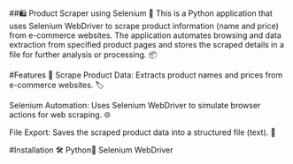 ##🛍️ Product Scraper using Selenium 🤖
This is a Python application that uses Selenium WebDriver to scrape product information (name and price) from e-commerce websites. The application automates browsing and data extraction from specified product pages and stores the scraped details in a file for further analysis or processing. 📦

#Features 🌟
Scrape Product Data: Extracts product names and prices from e-commerce websites. 🏷️

Selenium Automation: Uses Selenium WebDriver to simulate browser actions for web scraping. 🌐

File Export: Saves the scraped product data into a structured file (text). 💾

#Installation 🛠️
Python🐍
Selenium WebDriver 
